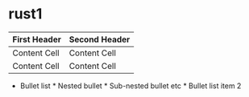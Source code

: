 # rust1
First Header  | Second Header
------------- | -------------
Content Cell  | Content Cell
Content Cell  | Content Cell
* Bullet list
              * Nested bullet
                  * Sub-nested bullet etc
          * Bullet list item 2



         

